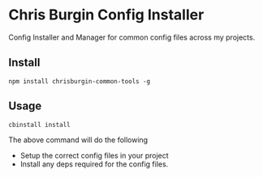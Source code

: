 # Chris Burgin Config Installer
Config Installer and Manager for common config files across my projects.

## Install
`npm install chrisburgin-common-tools -g`

## Usage
`cbinstall install`

The above command will do the following
- Setup the correct config files in your project
- Install any deps required for the config files.